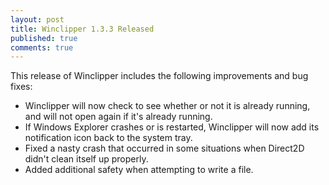 ```yaml
---
layout: post
title: Winclipper 1.3.3 Released
published: true
comments: true
---
```


This release of Winclipper includes the following improvements and bug fixes:
- Winclipper will now check to see whether or not it is already running, and will not open again if it's already running.
- If Windows Explorer crashes or is restarted, Winclipper will now add its notification icon back to the system tray.
- Fixed a nasty crash that occurred in some situations when Direct2D didn't clean itself up properly.
- Added additional safety when attempting to write a file.